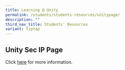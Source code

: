 ```yaml
---
title: Learning @ Unity
permalink: /students/students-resources/unitypage/
description: ""
third_nav_title: Students' Resources
variant: tiptap
---
```

## Unity Sec IP Page

Click [here](https://sites.google.com/moe.edu.sg/unitysec-ip-page/home) for more information.